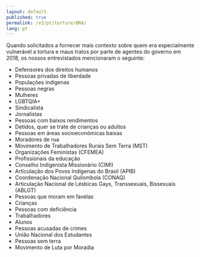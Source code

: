 ```yaml
---
layout: default
published: true
permalink: /v3/pt/torture/BRA/
lang: pt
---
```


Quando solicitados a fornecer mais contexto sobre quem era especialmente vulnerável a tortura e maus tratos por parte de agentes do governo em 2018, os nossos entrevistados mencionaram o seguinte:

-	Defensores dos direitos humanos
-	Pessoas privadas de liberdade
-	Populações indígenas
-	Pessoas negras
-	Mulheres
-	LGBTQIA+
-	Sindicalista
-	Jornalistas
-	Pessoas com baixos rendimentos
-	Detidos, quer se trate de crianças ou adultos
-	Pessoas em áreas socioeconómicas baixas
-	Moradores de rua
-	Movimento de Trabalhadores Rurais Sem Terra (MST)
-	Organizações Feministas (CFEMEA)
-	Profissionais da educação
-	Conselho Indigenista Missionário (CIMI)
-	Articulação dos Povos Indígenas do Brasil (APIB)
-	Coordenação Nacional Quilombola (CONAQ)
-	Articulação Nacional de Lésbicas Gays, Transsexuais, Bissexuais (ABLGT)
-	Pessoas que moram em favelas
-	Crianças
-	Pessoas com deficiência
-	Trabalhadores
-	Alunos
-	Pessoas acusadas de crimes
-	União Nacional dos Estudantes
-	Pessoas sem terra
-	Movimento de Luta por Moradia
